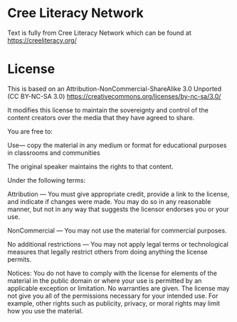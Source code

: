 # Cree Literacy Network

Text is fully from Cree Literacy Network which can be found at https://creeliteracy.org/

# License

This is based on an Attribution-NonCommercial-ShareAlike 3.0 Unported (CC BY-NC-SA 3.0)
https://creativecommons.org/licenses/by-nc-sa/3.0/

It modifies this license to maintain the sovereignty and control of the content creators over the media that they have agreed to share.

You are free to:


Use— copy the material in any medium or format for educational purposes in classrooms and communities 

The original speaker maintains the rights to that content.

Under the following terms:

Attribution — You must give appropriate credit, provide a link to the license, and indicate if changes were made. You may do so in any reasonable manner, but not in any way that suggests the licensor endorses you or your use.

NonCommercial — You may not use the material for commercial purposes.

No additional restrictions — You may not apply legal terms or technological measures that legally restrict others from doing anything the license permits.

Notices:
You do not have to comply with the license for elements of the material in the public domain or where your use is permitted by an applicable exception or limitation.
No warranties are given. The license may not give you all of the permissions necessary for your intended use. For example, other rights such as publicity, privacy, or moral rights may limit how you use the material.
